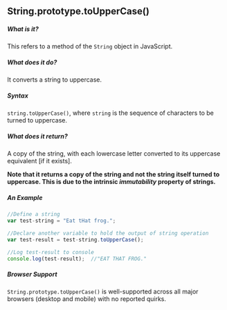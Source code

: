 ## String.prototype.toUpperCase()
##### What is it?
This refers to a method of the `String` object in JavaScript.

##### What does it do?
It converts a string to uppercase.

##### Syntax
`string.toUpperCase()`, where `string` is the sequence of characters to be turned to uppercase.

##### What does it return?
A copy of the string, with each lowercase letter converted to its uppercase equivalent [if it exists].

**Note that it returns a copy of the string and not the string itself turned to uppercase. This is due to the intrinsic *immutability* property of strings.**

##### An Example
```js
//Define a string
var test-string = "Eat tHat frog.";

//Declare another variable to hold the output of string operation
var test-result = test-string.toUpperCase();

//Log test-result to console
console.log(test-result);  //"EAT THAT FROG."
```

##### Browser Support
`String.prototype.toUpperCase()` is well-supported across all major browsers (desktop and mobile) with no reported quirks.

